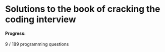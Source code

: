 # Solutions to the book of cracking the coding interview

#### Progress:

9 / 189 programming questions